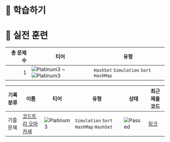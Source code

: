 # 📖 학습하기

# 🥇 실전 훈련
|총 문제 수|티어|유형|
|---:|---|---|
|1|![Platinum3][p3] ~ ![Platinum3][p3]|`HashSet` `Simulation` `Sort` `HashMap`|

|기록분류|이름|티어|유형|상태|최근 제출 코드|
|---|---|---|---|---|---|
|기출문제|[코드트리 오마카세](https://www.codetree.ai/training-field/frequent-problems/problems/codetree-omakase)|![Platinum3][p3]|`Simulation` `Sort` `HashMap` `HashSet`|![Passed][passed]|[링크](https://github.com/junwon-0313/codetree-TILs/blob/main/240325/%EC%BD%94%EB%93%9C%ED%8A%B8%EB%A6%AC%20%EC%98%A4%EB%A7%88%EC%B9%B4%EC%84%B8/codetree-omakase.py)|










[b5]: https://img.shields.io/badge/Bronze_5-%235D3E31.svg
[b4]: https://img.shields.io/badge/Bronze_4-%235D3E31.svg
[b3]: https://img.shields.io/badge/Bronze_3-%235D3E31.svg
[b2]: https://img.shields.io/badge/Bronze_2-%235D3E31.svg
[b1]: https://img.shields.io/badge/Bronze_1-%235D3E31.svg
[s5]: https://img.shields.io/badge/Silver_5-%23394960.svg
[s4]: https://img.shields.io/badge/Silver_4-%23394960.svg
[s3]: https://img.shields.io/badge/Silver_3-%23394960.svg
[s2]: https://img.shields.io/badge/Silver_2-%23394960.svg
[s1]: https://img.shields.io/badge/Silver_1-%23394960.svg
[g5]: https://img.shields.io/badge/Gold_5-%23FFC433.svg
[g4]: https://img.shields.io/badge/Gold_4-%23FFC433.svg
[g3]: https://img.shields.io/badge/Gold_3-%23FFC433.svg
[g2]: https://img.shields.io/badge/Gold_2-%23FFC433.svg
[g1]: https://img.shields.io/badge/Gold_1-%23FFC433.svg
[p5]: https://img.shields.io/badge/Platinum_5-%2376DDD8.svg
[p4]: https://img.shields.io/badge/Platinum_4-%2376DDD8.svg
[p3]: https://img.shields.io/badge/Platinum_3-%2376DDD8.svg
[p2]: https://img.shields.io/badge/Platinum_2-%2376DDD8.svg
[p1]: https://img.shields.io/badge/Platinum_1-%2376DDD8.svg
[passed]: https://img.shields.io/badge/Passed-%23009D27.svg
[failed]: https://img.shields.io/badge/Failed-%23D24D57.svg
[easy]: https://img.shields.io/badge/쉬움-%235cb85c.svg?for-the-badge
[medium]: https://img.shields.io/badge/보통-%23FFC433.svg?for-the-badge
[hard]: https://img.shields.io/badge/어려움-%23D24D57.svg?for-the-badge